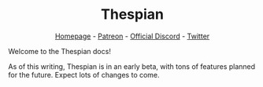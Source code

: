<center><h1>Thespian</h1></center>

<center>
<a href="http://thespian.actor/" target="_blank">Homepage</a> -
<a href="http://patreon.com/thespian" target="_blank">Patreon</a> - 
<a href="https://discord.gg/rs8z3t7" target="_blank">Official Discord</a> -
<a href="http://twitter.com/thespianapp" target="_blank">Twitter</a>
</center>

Welcome to the Thespian docs!

As of this writing, Thespian is in an early beta, with tons of features planned for the future. Expect lots of changes to come.
